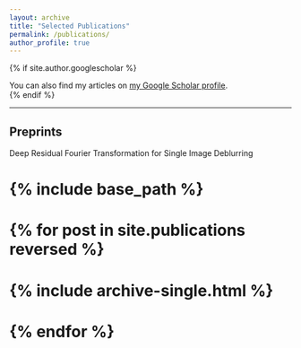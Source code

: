 ```yaml
---
layout: archive
title: "Selected Publications"
permalink: /publications/
author_profile: true
---
```


{% if site.author.googlescholar %}
  <div class="wordwrap">You can also find my articles on <a href="{{site.author.googlescholar}}">my Google Scholar profile</a>.</div>
{% endif %}

---
Preprints
---

Deep Residual Fourier Transformation for Single Image Deblurring

# {% include base_path %}

# {% for post in site.publications reversed %}
#   {% include archive-single.html %}
# {% endfor %}
